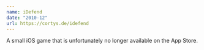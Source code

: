 ```yaml
---
name: iDefend
date: "2010-12"
url: https://cortys.de/idefend
---
```

A small iOS game that is unfortunately no longer available on the App Store.
